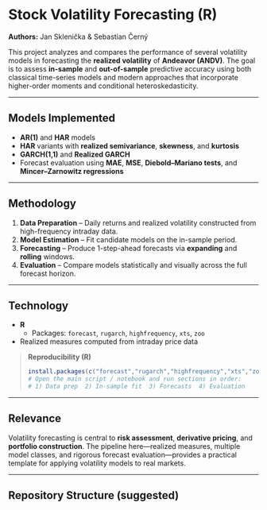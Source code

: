 # Stock Volatility Forecasting (R)

**Authors:** Jan Sklenička & Sebastian Černý

This project analyzes and compares the performance of several volatility models in forecasting the **realized volatility** of **Andeavor (ANDV)**. The goal is to assess **in-sample** and **out-of-sample** predictive accuracy using both classical time-series models and modern approaches that incorporate higher-order moments and conditional heteroskedasticity.

---

## Models Implemented
- **AR(1)** and **HAR** models  
- **HAR** variants with **realized semivariance**, **skewness**, and **kurtosis**  
- **GARCH(1,1)** and **Realized GARCH**  
- Forecast evaluation using **MAE**, **MSE**, **Diebold–Mariano tests**, and **Mincer–Zarnowitz regressions**

---

## Methodology
1. **Data Preparation** – Daily returns and realized volatility constructed from high-frequency intraday data.  
2. **Model Estimation** – Fit candidate models on the in-sample period.  
3. **Forecasting** – Produce 1-step-ahead forecasts via **expanding** and **rolling** windows.  
4. **Evaluation** – Compare models statistically and visually across the full forecast horizon.

---

## Technology
- **R**  
  - Packages: `forecast`, `rugarch`, `highfrequency`, `xts`, `zoo`
- Realized measures computed from intraday price data

> **Reproducibility (R)**
> ```r
> install.packages(c("forecast","rugarch","highfrequency","xts","zoo"))
> # Open the main script / notebook and run sections in order:
> # 1) Data prep  2) In-sample fit  3) Forecasts  4) Evaluation
> ```

---

## Relevance
Volatility forecasting is central to **risk assessment**, **derivative pricing**, and **portfolio construction**. The pipeline here—realized measures, multiple model classes, and rigorous forecast evaluation—provides a practical template for applying volatility models to real markets.

---

## Repository Structure (suggested)

